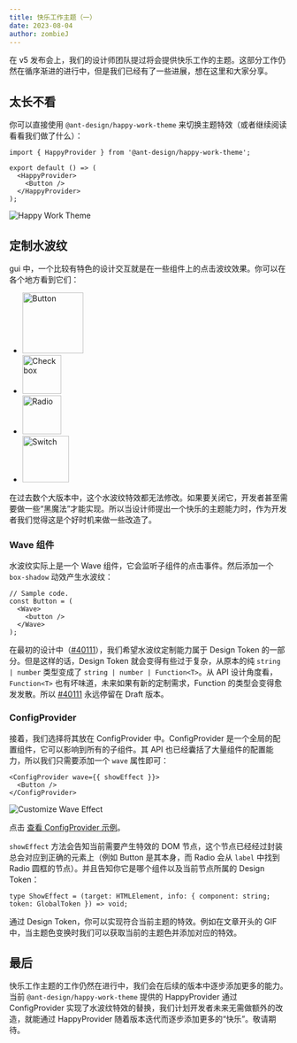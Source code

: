 ```yaml
---
title: 快乐工作主题（一）
date: 2023-08-04
author: zombieJ
---
```


在 v5 发布会上，我们的设计师团队提过将会提供快乐工作的主题。这部分工作仍然在循序渐进的进行中，但是我们已经有了一些进展，想在这里和大家分享。

## 太长不看

你可以直接使用 `@ant-design/happy-work-theme` 来切换主题特效（或者继续阅读看看我们做了什么）：

```tsx
import { HappyProvider } from '@ant-design/happy-work-theme';

export default () => (
  <HappyProvider>
    <Button />
  </HappyProvider>
);
```

![Happy Work Theme](https://github.com/react-component/picker/assets/5378891/3c54ef05-5448-4619-b492-b5328c032c52)

## 定制水波纹

gui 中，一个比较有特色的设计交互就是在一些组件上的点击波纹效果。你可以在各个地方看到它们：

- <img alt="Button" height="110" src="https://github.com/react-component/picker/assets/5378891/60aaad50-cfd5-4c1f-b91f-0be217877f3f" />
- <img alt="Checkbox" height="70" src="https://github.com/react-component/picker/assets/5378891/f7d64d64-29db-4c9c-a0d6-de8b36a31d48" />
- <img alt="Radio" height="70" src="https://github.com/react-component/picker/assets/5378891/9f4edaa8-26f7-468c-bcf3-1ce80163bf0e" />
- <img alt="Switch" height="84" src="https://github.com/react-component/picker/assets/5378891/16abcee6-32d0-4075-bc4c-440d8aade067" />

在过去数个大版本中，这个水波纹特效都无法修改。如果要关闭它，开发者甚至需要做一些“黑魔法”才能实现。所以当设计师提出一个快乐的主题能力时，作为开发者我们觉得这是个好时机来做一些改造了。

### Wave 组件

水波纹实际上是一个 Wave 组件，它会监听子组件的点击事件。然后添加一个 `box-shadow` 动效产生水波纹：

```tsx
// Sample code.
const Button = (
  <Wave>
    <button />
  </Wave>
);
```

在最初的设计中（[#40111](https://github.com/ant-design/ant-design/pull/40111)），我们希望水波纹定制能力属于 Design Token 的一部分。但是这样的话，Design Token 就会变得有些过于复杂，从原本的纯 `string | number` 类型变成了 `string | number | Function<T>`。从 API 设计角度看，`Function<T>` 也有坏味道，未来如果有新的定制需求，Function 的类型会变得愈发发散。所以 [#40111](https://github.com/ant-design/ant-design/pull/40111) 永远停留在 Draft 版本。

### ConfigProvider

接着，我们选择将其放在 ConfigProvider 中。ConfigProvider 是一个全局的配置组件，它可以影响到所有的子组件。其 API 也已经囊括了大量组件的配置能力，所以我们只需要添加一个 `wave` 属性即可：

```tsx
<ConfigProvider wave={{ showEffect }}>
  <Button />
</ConfigProvider>
```

![Customize Wave Effect](https://github.com/react-component/picker/assets/5378891/425094d8-8767-4a53-85fb-5b13b888f2c4)

点击 [查看 ConfigProvider 示例](/components/config-provider#config-provider-demo-wave)。

`showEffect` 方法会告知当前需要产生特效的 DOM 节点，这个节点已经经过封装总会对应到正确的元素上（例如 Button 是其本身，而 Radio 会从 `label` 中找到 Radio 圆框的节点）。并且告知你它是哪个组件以及当前节点所属的 Design Token：

```tsx
type ShowEffect = (target: HTMLElement, info: { component: string; token: GlobalToken }) => void;
```

通过 Design Token，你可以实现符合当前主题的特效。例如在文章开头的 GIF 中，当主题色变换时我们可以获取当前的主题色并添加对应的特效。

## 最后

快乐工作主题的工作仍然在进行中，我们会在后续的版本中逐步添加更多的能力。当前 `@ant-design/happy-work-theme` 提供的 HappyProvider 通过 ConfigProvider 实现了水波纹特效的替换，我们计划开发者未来无需做额外的改造，就能通过 HappyProvider 随着版本迭代而逐步添加更多的“快乐”。敬请期待。

